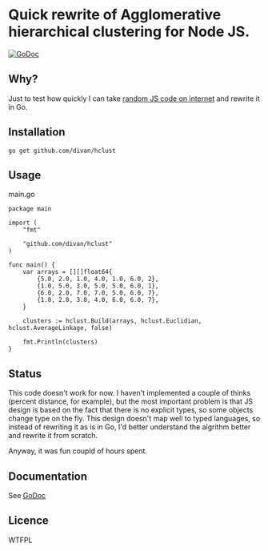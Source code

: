 # Quick rewrite of Agglomerative hierarchical clustering for Node JS.

[![GoDoc](https://godoc.org/github.com/divan/hclust?status.svg)](https://godoc.org/github.com/divan/hclust)

## Why?

Just to test how quickly I can take [random JS code on internet](https://github.com/Amice13/hclust.js) and rewrite it in Go.

## Installation

```
go get github.com/divan/hclust
```

## Usage

main.go
```
package main

import (
	"fmt"

	"github.com/divan/hclust"
)

func main() {
	var arrays = [][]float64{
		{5.0, 2.0, 1.0, 4.0, 1.0, 6.0, 2},
		{1.0, 5.0, 3.0, 5.0, 5.0, 6.0, 1},
		{6.0, 2.0, 7.0, 7.0, 5.0, 6.0, 7},
		{1.0, 2.0, 3.0, 4.0, 6.0, 6.0, 7},
	}

	clusters := hclust.Build(arrays, hclust.Euclidian, hclust.AverageLinkage, false)

	fmt.Println(clusters)
}
```

## Status

This code doesn't work for now.
I haven't implemented a couple of thinks (percent distance, for example), but the most important problem is that JS design is based on the fact that there is no explicit types, so some objects change type on the fly. This design doesn't map well to typed languages, so instead of rewriting it as is in Go, I'd better understand the algrithm better and rewrite it from scratch.

Anyway, it was fun coupld of hours spent.

## Documentation

See [GoDoc](https://godoc.org/github.com/divan/num2words)

## Licence

WTFPL
